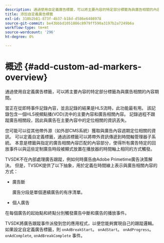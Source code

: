 ```yaml
---
description: 通過使用自定義廣告標籤，可以將主要內容的特定部分標籤為與廣告相關的內容期間。
title: 添加自定義廣告標籤
exl-id: 310b2b81-873f-4b37-b18d-d586e6408978
source-git-commit: be43bbbd1051886c8979ff590a3197b2a7249b6a
workflow-type: tm+mt
source-wordcount: '296'
ht-degree: 0%

---
```


# 概述 {#add-custom-ad-markers-overview}

通過使用自定義廣告標籤，可以將主要內容的特定部分標籤為與廣告相關的內容期間。

當正在從即時事件記錄內容，並且記錄的結果是HLS流時，此功能最有用。 該記錄包含一個HLS視頻點播(VOD)流中的主要內容和廣告相關內容。 記錄過程不跟蹤廣告相關段，因此與廣告在主要內容中的定位相關的資訊丟失。

您可能可以從其他帶外源（如外部CMS系統）獲取與廣告內容週期定位相關的資訊。 可以定義自定義標籤，通過該標籤可以將帶外資訊傳遞到時間軸管理器子系統。 本意是標籤與指定的廣告相關內容匹配的內容部分，使得所有廣告特定的回放事件以與這些定制廣告時段被顯式放置在播放器的時間軸上相同的方式觸發。

TVSDK不在內部處理廣告跟蹤，例如何時廣告由Adobe Primetime廣告決策解決。 但是，TVSDK提供了以下抽象，用於定義在時間線上表示與廣告相關內容的方式：

* 廣告斷

   廣告分段是單個連續廣告的有序清單。
* 個人廣告

在每個廣告的起始點和終點分別觸發廣告中斷和廣告的播放事件。

TVSDK將廣告跟蹤事件派發到您的應用程式，以便您能夠實現自己的跟蹤邏輯。 如果設定自定義廣告標籤，則 `onAdBreakStart`。 `onAdStart`。 `onAdProgress`。 `onAdComplete`, `onAdBreakComplete` 事件。
